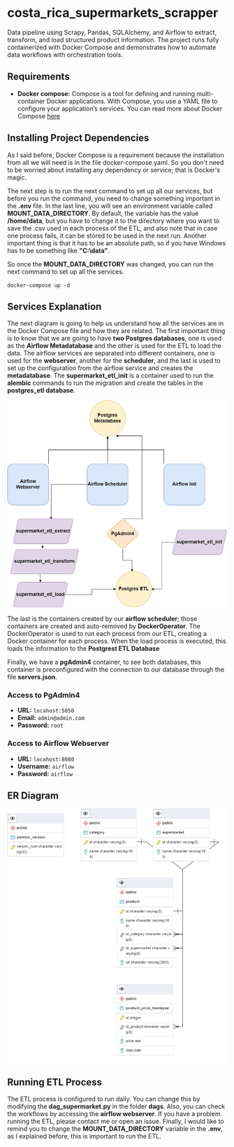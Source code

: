 
# costa_rica_supermarkets_scrapper

Data pipeline using Scrapy, Pandas, SQLAlchemy, and Airflow to extract, transform, and load structured product information. The project runs fully containerized with Docker Compose and demonstrates how to automate data workflows with orchestration tools.

## Requirements

 - **Docker compose:** Compose is a tool for defining and running multi-container Docker applications. With Compose, you use a YAML file to configure your application’s services. You can read more about Docker Compose [here](https://docs.docker.com/compose/)


## Installing Project Dependencies
As I said before, Docker Compose is a requirement because the installation from all we will need is in the file docker-compose.yaml. So you don't need to be worried about installing any dependency or service; that is Docker's magic. 

The next step is to run the next command to set up all our services, but before you run the command, you need to change something important in the **.env** file. In the last line, you will see an environment variable called **MOUNT_DATA_DIRECTORY**. By default, the variable has the value **/home/data**, but you have to change it to the directory where you want to save the .csv used in each process of the ETL, and also note that in case one process fails, it can be stored to be used in the next run. Another important thing is that it has to be an absolute path, so if you have Windows has to be something like **"C:\data"**.

So once the **MOUNT_DATA_DIRECTORY** was changed, you can run the next command to set up all the services.

    docker-compose up -d


## Services Explanation
The next diagram is going to help us understand how all the services are in the Docker Compose file and how they are related. The first important thing is to know that we are going to have **two Postgres databases**, one is used as the **Airflow Metadatabase** and the other is used for the ETL to load the data. The airflow services are separated into different containers, one is used for the **webserver**, another for the **scheduler**, and the last is used to set up the configuration from the airflow service and creates the **metadatabase**. The **supermarket_etl_init** is a container used to run the **alembic** commands to run the migration and create the tables in the **postgres_etl database**. 


![Diagram](https://github.com/mata649/costa_rica_supermarkets_scrapper/blob/images/supermarket_etl.jpg?raw=true)


The last is the containers created by our **airflow scheduler**; those containers are created and auto-removed by **DockerOperator**.  The DockerOperator is used to run each process from our ETL, creating a Docker container for each process. When the load process is executed, this loads the information to the **Postgrest ETL Database**   

Finally, we have a **pgAdmin4** container, to see both databases, this container is preconfigured with the connection to our database through the file **servers.json**.
 ### Access to PgAdmin4
 - **URL:**  `locahost:5050`  
 -  **Email:** `admin@admin.com`
 -  **Password:** `root`

### Access to Airflow Webserver 
 - **URL:**  `locahost:8080`  
 -  **Username:** `airflow`
 -  **Password:** `airflow`

   
## ER Diagram

![enter image description here](https://github.com/mata649/costa_rica_supermarkets_scrapper/blob/images/ERD%20diagram.png?raw=true)

## Running ETL Process

The ETL process is configured to run daily. You can change this by modifying the **dag_supermarket.py** in the folder **dags**. Also, you can check the workflows by accessing the **airflow webserver**. If you have a problem running the ETL, please contact me or open an issue. Finally, I would like to remind you to change the **MOUNT_DATA_DIRECTORY** variable in the **.env**, as I explained before, this is important to run the ETL.
